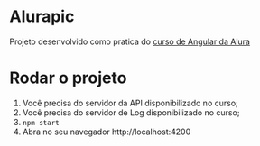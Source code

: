 # Alurapic

Projeto desenvolvido como pratica do [curso de Angular da Alura](https://cursos.alura.com.br/career/angular)

# Rodar o projeto

1. Você precisa do servidor da API disponibilizado no curso;
2. Você precisa do servidor de Log disponibilizado no curso;
3. `npm start`
4. Abra no seu navegador http://localhost:4200
